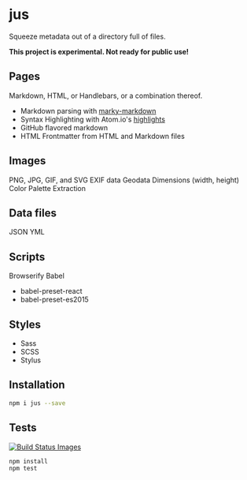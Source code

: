 # jus

Squeeze metadata out of a directory full of files.

**This project is experimental. Not ready for public use!**

## Pages

Markdown, HTML, or Handlebars, or a combination thereof.

- Markdown parsing with [marky-markdown](npm.im/marky-markdown)
- Syntax Highlighting with Atom.io's [highlights](npm.im/highlights)
- GitHub flavored markdown
- HTML Frontmatter from HTML and Markdown files

## Images

PNG, JPG, GIF, and SVG
EXIF data
Geodata
Dimensions (width, height)
Color Palette Extraction

## Data files

JSON
YML

## Scripts

Browserify
Babel
- babel-preset-react
- babel-preset-es2015

## Styles

- Sass
- SCSS
- Stylus

## Installation

```sh
npm i jus --save
```

## Tests

[![Build Status Images](https://travis-ci.org/zeke/jus.svg)](https://travis-ci.org/zeke/jus)

```sh
npm install
npm test
```
